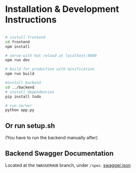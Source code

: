 # Installation & Development Instructions

``` bash

# install frontend
cd frontend
npm install

# serve with hot reload at localhost:8080
npm run dev

# build for production with minification
npm run build

#install backend 
cd ../backend
# install dependencies
pip install todo

# run server
python app.py
```

## Or run setup.sh

(You have to run the backend manually after)

## Backend Swagger Documentation
Located at the `SWAGGERHUB` branch, under `/spec`. [swagger.json](https://github.com/UAVCAN/Yukon/blob/SWAGGERHUB/spec/swagger.json)